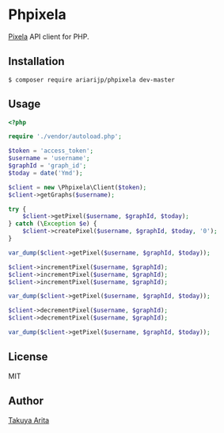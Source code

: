 # Phpixela

[Pixela](https://pixe.la/) API client for PHP.

## Installation

```
$ composer require ariarijp/phpixela dev-master
```

## Usage

```php
<?php

require './vendor/autoload.php';

$token = 'access_token';
$username = 'username';
$graphId = 'graph_id';
$today = date('Ymd');

$client = new \Phpixela\Client($token);
$client->getGraphs($username);

try {
    $client->getPixel($username, $graphId, $today);
} catch (\Exception $e) {
    $client->createPixel($username, $graphId, $today, '0');
}

var_dump($client->getPixel($username, $graphId, $today));

$client->incrementPixel($username, $graphId);
$client->incrementPixel($username, $graphId);
$client->incrementPixel($username, $graphId);

var_dump($client->getPixel($username, $graphId, $today));

$client->decrementPixel($username, $graphId);
$client->decrementPixel($username, $graphId);

var_dump($client->getPixel($username, $graphId, $today));
```

## License

MIT

## Author

[Takuya Arita](https://github.com/ariarijp)
